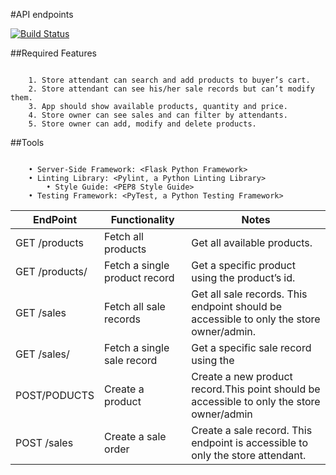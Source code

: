  #API endpoints
 
 [![Build Status](https://travis-ci.org/RonaldMule/StoreManager.io.svg?branch=master)](https://travis-ci.org/RonaldMule/StoreManager.io)



 ##Required Features
~~~

    1. Store attendant can search and add products to buyer’s cart.
    2. Store attendant can see his/her sale records but can’t modify them.
    3. App should show available products, quantity and price.
    4. Store owner can see sales and can filter by attendants.
    5. Store owner can add, modify and delete products.
~~~ 
##Tools
~~~   

    • Server-Side Framework: <Flask Python Framework>
    • Linting Library: <Pylint, a Python Linting Library>
        • Style Guide: <PEP8 Style Guide>
    • Testing Framework: <PyTest, a Python Testing Framework>
 ~~~ 

|EndPoint                     |    Functionality                |        Notes           |
|-----------------------------|---------------------------------|------------------------|
|GET /products                | Fetch all products              |Get all available products.|
|GET /products/<productId>    |Fetch a single product record    | Get a specific product using the product’s id.|
|GET /sales                   |Fetch all sale records           |Get all sale records. This endpoint should be accessible to only the store owner/admin.|
|GET /sales/<saleId>          | Fetch a single sale record      | Get a specific sale record using the  
|      POST/PODUCTS           | Create a product                | Create a new product record.This point should be accessible to only the store owner/admin | 
 POST /sales                 | Create a sale order         | Create a sale record. This endpoint is accessible to only the store attendant.|


















